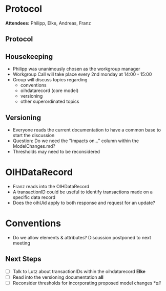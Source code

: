 # Protocol

**Attendees:** Philipp, Elke, Andreas, Franz

## Protocol

## Housekeeping
- Philipp was unanimously chosen as the workgroup manager
- Workgroup Call will take place every 2nd monday at 14:00 - 15:00
- Group will discuss topics regarding
  - conventions
  - oihdatarecord (core model)
  - versioning
  - other superordinated topics

## Versioning
- Everyone reads the current documentation to have a common base to start the discussion
- Question: Do we need the "Impacts on..." column within the ModelChanges.md?
- Thresholds may need to be reconsidered

# OIHDataRecord
- Franz reads into the OIHDataRecord
- A transactionID could be useful to identify transactions made on a specific data record
- Does the oihUid apply to both response and request for an update?

# Conventions
- Do we allow elements & attributes? Discussion postponed to next meeting

## Next Steps
- [ ] Talk to Lutz about transactionIDs within the oihdatarecord **Elke**
- [ ] Read into the versioning documentation **all**
- [ ] Reconsider thresholds for incorporating proposed model changes **all*
